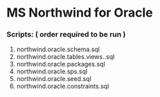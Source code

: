 # MS Northwind for Oracle #

### Scripts: ( order required to be run ) ###
1. northwind.oracle.schema.sql
2. northwind.oracle.tables.views..sql
3. northwind.oracle.packages.sql
4. northwind.oracle.sps.sql
5. northwind.oracle.seed.sql
6. northwind.oracle.constraints.sql